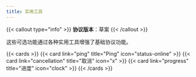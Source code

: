 ```yaml
---
title: 实用工具
---
```


{{< callout type="info" >}} **协议版本**：草案 {{< /callout >}}

这些可选功能通过各种实用工具增强了基础协议功能。

{{< cards >}} {{< card link="ping" title="Ping" icon="status-online" >}}
{{< card link="cancellation" title="取消" icon="x" >}}
{{< card link="progress" title="进度" icon="clock" >}} {{< /cards >}}
